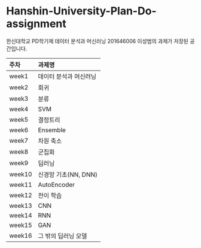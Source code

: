 # Hanshin-University-Plan-Do-assignment

한신대학교 PD학기제 데이터 분석과 머신러닝 201646006 이성범의 과제가 저장된 공간입니다.

| 주차 | 과제명 |
| :--- | :--- |
| week1 | 데이터 분석과 머신러닝 |
| week2 | 회귀 |
| week3 | 분류 |
| week4 | SVM |
| week5 | 결정트리 |
| week6 | Ensemble |
| week7 | 차원 축소 |
| week8 | 군집화 |
| week9 | 딥러닝 | 
| week10 | 신경망 기초(NN, DNN) |
| week11 | AutoEncoder |
| week12 | 전이 학습 |
| week13 | CNN |
| week14 | RNN |
| week15 | GAN |
| week16 | 그 밖의 딥러닝 모델 |
